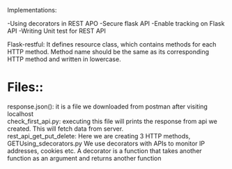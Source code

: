 Implementations:

-Using decorators in REST APO
-Secure flask API
-Enable tracking on Flask API
-Writing Unit test for REST API


Flask-restful: It defines resource class, which contains methods for each HTTP method. Method name should be the same as its corresponding
HTTP method and written in lowercase.


<h1>Files::</h1>
response.json(): it is a file we downloaded from postman after visiting localhost 
</br>
check_first_api.py: executing this file will prints the response from api we created. This will fetch data from server.
</br>
rest_api_get_put_delete: Here we are creating 3 HTTP methods, GET<POST<DELETE,. Here we create customize URL and when you request post from(postman or anywhere)
then it will take Name as input and on hitting GET method, will give that Name back and in Delete it will delete

<h1>Using_sdecorators.py</h1>
<tr>
<td>
    We use decorators with APIs to monitor IP addresses, cookies etc. A decorator is a function that takes another function as an argument and returns another function
</td>
</tr>
